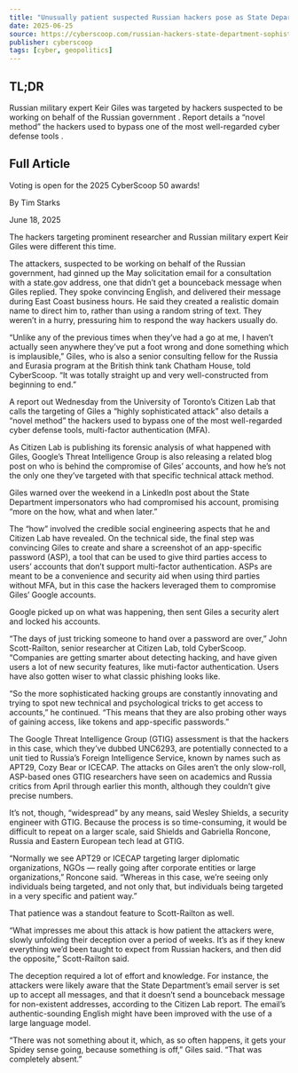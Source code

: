 ```yaml
---
title: "Unusually patient suspected Russian hackers pose as State Department in ‘sophisticated’ attacks on researchers"
date: 2025-06-25
source: https://cyberscoop.com/russian-hackers-state-department-sophisticated-attacks-researchers-citizen-lab/
publisher: cyberscoop
tags: [cyber, geopolitics]
---
```


## TL;DR

 Russian military expert Keir Giles was targeted by hackers suspected to be working on behalf of the Russian government . Report details a “novel method” the hackers used to bypass one of the most well-regarded cyber defense tools .

## Full Article

Voting is open for the 2025 CyberScoop 50 awards!

By
Tim Starks

June 18, 2025

The hackers targeting prominent researcher and Russian military expert Keir Giles were different this time.

The attackers, suspected to be working on behalf of the Russian government, had ginned up the May solicitation email for a consultation with a state.gov address, one that didn’t get a bounceback message when Giles replied. They spoke convincing English, and delivered their message during East Coast business hours. He said they created a realistic domain name to direct him to, rather than using a random string of text. They weren’t in a hurry, pressuring him to respond the way hackers usually do.

“Unlike any of the previous times when they’ve had a go at me, I haven’t actually seen anywhere they’ve put a foot wrong and done something which is implausible,” Giles, who is also a senior consulting fellow for the Russia and Eurasia program at the British think tank Chatham House, told CyberScoop. “It was totally straight up and very well-constructed from beginning to end.”

A report out Wednesday from the University of Toronto’s Citizen Lab that calls the targeting of Giles a “highly sophisticated attack” also details a “novel method” the hackers used to bypass one of the most well-regarded cyber defense tools, multi-factor authentication (MFA).

As Citizen Lab is publishing its forensic analysis of what happened with Giles, Google’s Threat Intelligence Group is also releasing a related blog post on who is behind the compromise of Giles’ accounts, and how he’s not the only one they’ve targeted with that specific technical attack method.

Giles warned over the weekend in a LinkedIn post about the State Department impersonators who had compromised his account, promising “more on the how, what and when later.”

The “how” involved the credible social engineering aspects that he and Citizen Lab have revealed. On the technical side, the final step was convincing Giles to create and share a screenshot of an app-specific password (ASP), a tool that can be used to give third parties access to users’ accounts that don’t support multi-factor authentication. ASPs are meant to be a convenience and security aid when using third parties without MFA, but in this case the hackers leveraged them to compromise Giles’ Google accounts.

Google picked up on what was happening, then sent Giles a security alert and locked his accounts.

“The days of just tricking someone to hand over a password are over,” John Scott-Railton, senior researcher at Citizen Lab, told CyberScoop. “Companies are getting smarter about detecting hacking, and have given users a lot of new security features, like muti-factor authentication. Users have also gotten wiser to what classic phishing looks like.

“So the more sophisticated hacking groups are constantly innovating and trying to spot new technical and psychological tricks to get access to accounts,” he continued. “This means that they are also probing other ways of gaining access, like tokens and app-specific passwords.”

The Google Threat Intelligence Group (GTIG) assessment is that the hackers in this case, which they’ve dubbed UNC6293, are potentially connected to a unit tied to Russia’s Foreign Intelligence Service, known by names such as APT29, Cozy Bear or ICECAP. The attacks on Giles aren’t the only slow-roll, ASP-based ones GTIG researchers have seen on academics and Russia critics from April through earlier this month, although they couldn’t give precise numbers.

It’s not, though, “widespread” by any means, said Wesley Shields, a security engineer with GTIG. Because the process is so time-consuming, it would be difficult to repeat on a larger scale, said Shields and Gabriella Roncone, Russia and Eastern European tech lead at GTIG.

“Normally we see APT29 or ICECAP targeting larger diplomatic organizations, NGOs — really going after corporate entities or large organizations,” Roncone said. “Whereas in this case, we’re seeing only individuals being targeted, and not only that, but individuals being targeted in a very specific and patient way.”

That patience was a standout feature to Scott-Railton as well.

“What impresses me about this attack is how patient the attackers were, slowly unfolding their deception over a period of weeks. It’s as if they knew everything we’d been taught to expect from Russian hackers, and then did the opposite,” Scott-Railton said.

The deception required a lot of effort and knowledge. For instance, the attackers were likely aware that the State Department’s email server is set up to accept all messages, and that it doesn’t send a bounceback message for non-existent addresses, according to the Citizen Lab report. The email’s authentic-sounding English might have been improved with the use of a large language model.

“There was not something about it, which, as so often happens, it gets your Spidey sense going, because something is off,” Giles said. “That was completely absent.”